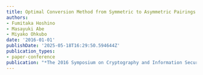 ```yaml
---
title: Optimal Conversion Method from Symmetric to Asymmetric Pairings (in Japanese)
authors:
- Fumitaka Hoshino
- Masayuki Abe
- Miyako Ohkubo
date: '2016-01-01'
publishDate: '2025-05-18T16:29:50.594644Z'
publication_types:
- paper-conference
publication: "*The 2016 Symposium on Cryptography and Information Security (SCIS'16)*"
---
```

